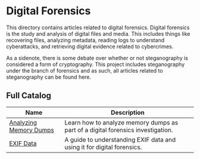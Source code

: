# Digital Forensics

This directory contains articles related to digital forensics. Digital forensics is the study and analysis of digital files and media. This includes things like recovering files, analyzing metadata, reading logs to understand cyberattacks, and retrieving digital evidence related to cybercrimes.

As a sidenote, there is some debate over whether or not steganography is considered a form of cryptography. This project includes steganography under the branch of forensics and as such, all articles related to steganography can be found here.

## Full Catalog

| Name                                                   | Description                                                                     |
| ------------------------------------------------------ | ------------------------------------------------------------------------------- |
| [Analyzing Memory Dumps](./analyzing-memory-dumps.md)  | Learn how to analyze memory dumps as part of a digital forensics investigation. |
| [EXIF Data](./exif-data.md)                            | A guide to understanding EXIF data and using it for digital forensics.          |
